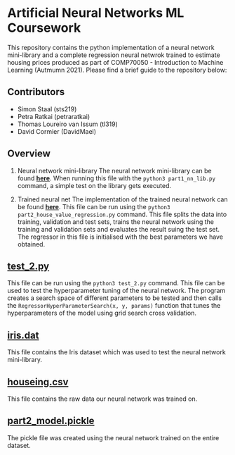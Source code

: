 Artificial Neural Networks ML Coursework
===========================
This repository contains the python implementation of a neural network mini-library and a complete regression neural netwrok trained to estimate housing prices produced as part of COMP70050 - Introduction to Machine Learning (Autmumn 2021). Please find a brief guide to the repository below:

Contributors
------------
- Simon Staal (sts219)
- Petra Ratkai (petraratkai)
- Thomas Loureiro van Issum (tl319)
- David Cormier (DavidMael)

Overview
--------
1. Neural network mini-library
The neural network mini-library can be found [**here**](part1_nn_lib.py). When running this file with the `python3 part1_nn_lib.py` command, a simple test on the library gets executed.

2. Trained neural net
The implementation of the trained neural network can be found [**here**](part2_house_value_regression.py). This file can be run using the `python3 part2_house_value_regression.py` command. This file splits the data into training, validation and test sets, trains the neural network using the training and validation sets and evaluates the result suing the test set. The regressor in this file is initialised with the best parameters we have obtained.

[**test_2.py**](test_2.py)
-----
This file can be run using the `python3 test_2.py` command. This file can be used to test the hyperparameter tuning of the neural network. The program creates a search space of different parameters to be tested and then calls the `RegressorHyperParameterSearch(x, y, params)` function that tunes the hyperparameters of the model using grid search cross validation.

[**iris.dat**](iris.dat)
-----
This file contains the Iris dataset which was used to test the neural network mini-library.

[**houseing.csv**](housing.csv)
-----
This file contains the raw data our neural network was trained on.

[**part2_model.pickle**](part2_model.pickle)
-----
The pickle file was created using the neural network trained on the entire dataset.
